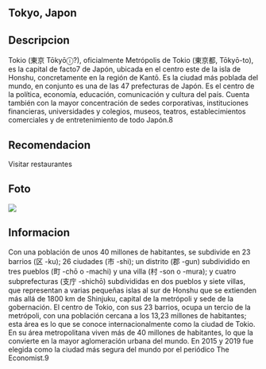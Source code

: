 ## Tokyo, Japon

##  Descripcion 
Tokio (東京 Tōkyōⓘ?), oficialmente Metrópolis de Tokio (東京都, Tōkyō-to), es la capital de facto7​ de Japón, ubicada en el centro este de la isla de Honshu, concretamente en la región de Kantō. Es la ciudad más poblada del mundo, en conjunto es una de las 47 prefecturas de Japón. Es el centro de la política, economía, educación, comunicación y cultura del país. Cuenta también con la mayor concentración de sedes corporativas, instituciones financieras, universidades y colegios, museos, teatros, establecimientos comerciales y de entretenimiento de todo Japón.8​

## Recomendacion
Visitar restaurantes

## Foto
![](https://upload.wikimedia.org/wikipedia/commons/thumb/7/7e/Shinjuku_central_park_southwest.jpg/288px-Shinjuku_central_park_southwest.jpg
)

## Informacion
Con una población de unos 40 millones de habitantes, se subdivide en 23 barrios (区 -ku); 26 ciudades (市 -shi); un distrito (郡 -gun) subdividido en tres pueblos (町 -chō o -machi) y una villa (村 -son o -mura); y cuatro subprefecturas (支庁 -shichō) subdivididas en dos pueblos y siete villas, que representan a varias pequeñas islas al sur de Honshu que se extienden más allá de 1800 km de Shinjuku, capital de la metrópoli y sede de la gobernación. El centro de Tokio, con sus 23 barrios, ocupa un tercio de la metrópoli, con una población cercana a los 13,23 millones de habitantes; esta área es lo que se conoce internacionalmente como la ciudad de Tokio. En su área metropolitana viven más de 40 millones de habitantes, lo que la convierte en la mayor aglomeración urbana del mundo. En 2015 y 2019 fue elegida como la ciudad más segura del mundo por el periódico The Economist.9​

